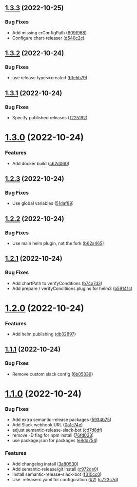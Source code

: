 ## [1.3.3](https://github.com/robwittman/semantic-release-test/compare/v1.3.2...v1.3.3) (2022-10-25)


### Bug Fixes

* Add missing crConfigPath ([609f968](https://github.com/robwittman/semantic-release-test/commit/609f96815f0c69a282cfeff5986aee490858375c))
* Configure chart-releaser ([d540c2c](https://github.com/robwittman/semantic-release-test/commit/d540c2ca8a6d55263499aae00fc314019590f111))

## [1.3.2](https://github.com/robwittman/semantic-release-test/compare/v1.3.1...v1.3.2) (2022-10-24)


### Bug Fixes

* use release.types=created ([b1e5b79](https://github.com/robwittman/semantic-release-test/commit/b1e5b794d6587488cbe9ef475b56e1fca291ee2d))

## [1.3.1](https://github.com/robwittman/semantic-release-test/compare/v1.3.0...v1.3.1) (2022-10-24)


### Bug Fixes

* Specify published releases ([1225192](https://github.com/robwittman/semantic-release-test/commit/1225192c50a3a74df9163f31794ffe489bc19bc3))

# [1.3.0](https://github.com/robwittman/semantic-release-test/compare/v1.2.3...v1.3.0) (2022-10-24)


### Features

* Add docker build ([c62d060](https://github.com/robwittman/semantic-release-test/commit/c62d0603e3d629eeab73fea1a67776779fcf13c4))

## [1.2.3](https://github.com/robwittman/semantic-release-test/compare/v1.2.2...v1.2.3) (2022-10-24)


### Bug Fixes

* Use global variables ([51daf89](https://github.com/robwittman/semantic-release-test/commit/51daf89f2b4e4d26583b5c229af6eb46f532959a))

## [1.2.2](https://github.com/robwittman/semantic-release-test/compare/v1.2.1...v1.2.2) (2022-10-24)


### Bug Fixes

* Use main helm plugin, not the fork ([b62a465](https://github.com/robwittman/semantic-release-test/commit/b62a465bfe0f804c5f36b20a794b489c43af5f5c))

## [1.2.1](https://github.com/robwittman/semantic-release-test/compare/v1.2.0...v1.2.1) (2022-10-24)


### Bug Fixes

* Add chartPath to verifyConditions ([b74a7d3](https://github.com/robwittman/semantic-release-test/commit/b74a7d348684471b5411c90be7f3fc64f527b342))
* Add prepare / verifyConditiions plugins for helm3 ([b59141c](https://github.com/robwittman/semantic-release-test/commit/b59141c54ce7861a50cbb7436dd196e197d448af))

# [1.2.0](https://github.com/robwittman/semantic-release-test/compare/v1.1.1...v1.2.0) (2022-10-24)


### Features

* Add helm publishing ([db32897](https://github.com/robwittman/semantic-release-test/commit/db328977c20d3a5db9875676d877d243018a25eb))

## [1.1.1](https://github.com/robwittman/semantic-release-test/compare/v1.1.0...v1.1.1) (2022-10-24)


### Bug Fixes

* Remove custom slack config ([6b05339](https://github.com/robwittman/semantic-release-test/commit/6b05339ad3a20dfffe513aa59ea562b36a1cbe29))

# [1.1.0](https://github.com/robwittman/semantic-release-test/compare/v1.0.0...v1.1.0) (2022-10-24)


### Bug Fixes

* Add extra semantic-release packages ([5934b75](https://github.com/robwittman/semantic-release-test/commit/5934b7526730585827b79b612b2e18c849189281))
* Add Slack webhook URL ([0a1c74e](https://github.com/robwittman/semantic-release-test/commit/0a1c74e6c1db3f9b3c3111d91adea4b3d31b404a))
* adjust semantic-release-slack-bot ([cd7d8df](https://github.com/robwittman/semantic-release-test/commit/cd7d8df363f4c757cabcef260ae89edbbf966c49))
* remove -D flag for npm install ([76fd033](https://github.com/robwittman/semantic-release-test/commit/76fd0339e390137e0a57b8d0fdde8a68b7ddc1ca))
* use package.json for packages ([e8dd754](https://github.com/robwittman/semantic-release-test/commit/e8dd75409d2af3443c0e660396a71b167b1e47a4))


### Features

* Add changelog install ([3a80530](https://github.com/robwittman/semantic-release-test/commit/3a805301a5990cfec17e066fb2515ab536376f1d))
* Add semantic-release/git install ([c972de0](https://github.com/robwittman/semantic-release-test/commit/c972de0b7c141494b2b76f20ef315900a150c686))
* Install semantic-release-slack-bot ([f310cc0](https://github.com/robwittman/semantic-release-test/commit/f310cc0164de67c425941475d7827d2c002cd096))
* Use .releaserc.yaml for configuration ([#2](https://github.com/robwittman/semantic-release-test/issues/2)) ([c723c7d](https://github.com/robwittman/semantic-release-test/commit/c723c7d1b41d20983f848e8f25e28d40a71f48d5))
